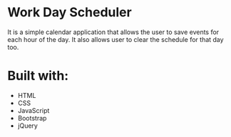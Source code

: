 # Work Day Scheduler

It is a simple calendar application that allows the user to save events for each hour of the day. It also allows user to clear the schedule for that day too.

# Built with:
* HTML
* CSS
* JavaScript
* Bootstrap
* jQuery









